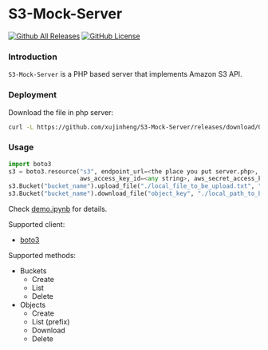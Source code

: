 # S3-Mock-Server

[![Github All Releases](https://img.shields.io/github/downloads/xujinheng/S3-Mock-Server/total.svg)](https://github.com/xujinheng/S3-Mock-Server/releases/)
[![GitHub License](https://img.shields.io/github/license/xujinheng/S3-Mock-Server.svg?style=flat-square)](https://github.com/xujinheng/S3-Mock-Server/blob/master/LICENSE)

### Introduction
`S3-Mock-Server` is a PHP based server that implements Amazon S3 API. 

### Deployment
Download the file in php server:
```bash
curl -L https://github.com/xujinheng/S3-Mock-Server/releases/download/0.0.1/server-single-file.php -o server.php
```

### Usage
```python
import boto3
s3 = boto3.resource("s3", endpoint_url=<the place you put server.php>, 
                    aws_access_key_id=<any string>, aws_secret_access_key=<any string>)
s3.Bucket("bucket_name").upload_file("./local_file_to_be_upload.txt", "object_key")
s3.Bucket("bucket_name").download_file("object_key", "./local_path_to_be_download.txt")
```
Check [demo.ipynb](./demo.ipynb) for details.

Supported client: 
- [boto3](https://github.com/boto/boto3)

Supported methods:
- Buckets
  - Create
  - List
  - Delete
- Objects
  - Create
  - List (prefix)
  - Download
  - Delete


